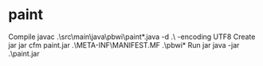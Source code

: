 # paint
Compile
javac .\src\main\java\pbwi\paint\*.java -d .\ -encoding UTF8
Create jar
jar cfm paint.jar .\META-INF\MANIFEST.MF .\pbwi\*
Run jar
java -jar .\paint.jar

